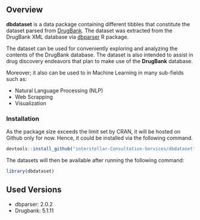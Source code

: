 
<!-- README.md is generated from README.Rmd. Please edit that file -->

## Overview

**dbdataset** is a data package containing different tibbles that
constitute the dataset parsed from [DrugBank](https://www.drugbank.ca).
The dataset was extracted from the DrugBank XML database via
[dbparser](https://docs.ropensci.org/dbparser) R package.

The dataset can be used for conveniently exploring and analyzing the
contents of the DrugBank database. The dataset is also intended to
assist in drug discovery endeavors that plan to make use of the
**DrugBank** database.

Moreover; it also can be used to in Machine Learning in many sub-fields
such as:

- Natural Language Processing (NLP)
- Web Scrapping
- Visualization

### Installation

As the package size exceeds the limit set by CRAN, it will be hosted on
Github only for now. Hence, it could be installed via the following
command.

``` r
devtools::install_github("interstellar-Consultation-Services/dbdataset")
```

The datasets will then be available after running the following command:

``` r
library(dbdataset)
```

## Used Versions

- dbparser: 2.0.2
- Drugbank: 5.1.11
